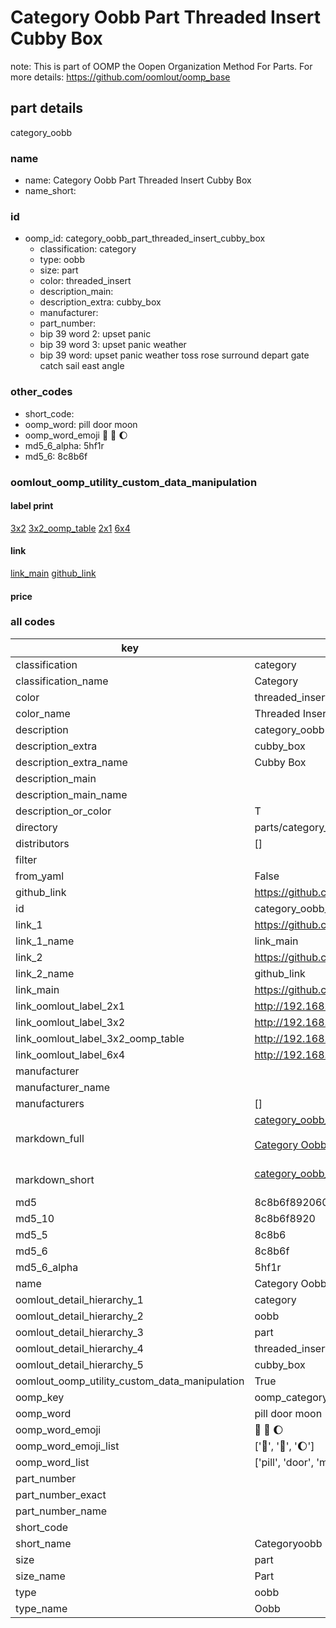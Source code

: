 # Category Oobb Part Threaded Insert Cubby Box  

note: This is part of OOMP the Oopen Organization Method For Parts. For more details: https://github.com/oomlout/oomp_base

##  part details



category_oobb

### name
* name: Category Oobb Part Threaded Insert Cubby Box
* name_short: 
### id
* oomp_id: category_oobb_part_threaded_insert_cubby_box
  * classification: category
  * type: oobb
  * size: part
  * color: threaded_insert
  * description_main: 
  * description_extra: cubby_box
  * manufacturer: 
  * part_number: 
  * bip 39 word 2: upset panic
  * bip 39 word 3: upset panic weather
  * bip 39 word: upset panic weather toss rose surround depart gate catch sail east angle

### other_codes
* short_code: 
* oomp_word: pill door moon
* oomp_word_emoji :pill: :door: :moon:
* md5_6_alpha: 5hf1r
* md5_6: 8c8b6f






### oomlout_oomp_utility_custom_data_manipulation
#### label print
[3x2](http://192.168.1.245:1112/?label=oomp%205hf1r)
[3x2_oomp_table](http://192.168.1.107:1112/?label=oomp%205hf1r)
[2x1](http://192.168.1.242:1112/?label=oomp%205hf1r)
[6x4](http://192.168.1.55:1112/?label=oomp%205hf1r)    

#### link

[link_main](https://github.com/oomlout/oomlout_oomp_current_version_messy/tree/main/parts/category_oobb_part_threaded_insert_cubby_box) [github_link](https://github.com/oomlout/oomlout_oomp_part_src/tree/main/parts/category_oobb_part_threaded_insert_cubby_box)                             

#### price







### all codes 
| key | value |  
| --- | --- |  
| classification | category |  
| classification_name | Category |  
| color | threaded_insert |  
| color_name | Threaded Insert |  
| description | category_oobb |  
| description_extra | cubby_box |  
| description_extra_name | Cubby Box |  
| description_main |  |  
| description_main_name |  |  
| description_or_color | T  |  
| directory | parts/category_oobb_part_threaded_insert_cubby_box |  
| distributors | [] |  
| filter |  |  
| from_yaml | False |  
| github_link | https://github.com/oomlout/oomlout_oomp_part_src/tree/main/parts/category_oobb_part_threaded_insert_cubby_box |  
| id | category_oobb_part_threaded_insert_cubby_box |  
| link_1 | https://github.com/oomlout/oomlout_oomp_current_version_messy/tree/main/parts/category_oobb_part_threaded_insert_cubby_box |  
| link_1_name | link_main |  
| link_2 | https://github.com/oomlout/oomlout_oomp_part_src/tree/main/parts/category_oobb_part_threaded_insert_cubby_box |  
| link_2_name | github_link |  
| link_main | https://github.com/oomlout/oomlout_oomp_current_version_messy/tree/main/parts/category_oobb_part_threaded_insert_cubby_box |  
| link_oomlout_label_2x1 | http://192.168.1.242:1112/?label=oomp%205hf1r |  
| link_oomlout_label_3x2 | http://192.168.1.245:1112/?label=oomp%205hf1r |  
| link_oomlout_label_3x2_oomp_table | http://192.168.1.107:1112/?label=oomp%205hf1r |  
| link_oomlout_label_6x4 | http://192.168.1.55:1112/?label=oomp%205hf1r |  
| manufacturer |  |  
| manufacturer_name |  |  
| manufacturers | [] |  
| markdown_full | [category_oobb_part_threaded_insert_cubby_box](https://github.com/oomlout/oomlout_oomp_current_version_messy/tree/main/parts/category_oobb_part_threaded_insert_cubby_box)<br>[](https://github.com/oomlout/oomlout_oomp_current_version_messy/tree/main/parts/category_oobb_part_threaded_insert_cubby_box)<br>[Category Oobb Part Threaded Insert Cubby Box](https://github.com/oomlout/oomlout_oomp_current_version_messy/tree/main/parts/category_oobb_part_threaded_insert_cubby_box)<br><br> |  
| markdown_short | [category_oobb_part_threaded_insert_cubby_box](https://github.com/oomlout/oomlout_oomp_current_version_messy/tree/main/parts/category_oobb_part_threaded_insert_cubby_box)<br><br> |  
| md5 | 8c8b6f892060475b6a5e0e5bf167ef79 |  
| md5_10 | 8c8b6f8920 |  
| md5_5 | 8c8b6 |  
| md5_6 | 8c8b6f |  
| md5_6_alpha | 5hf1r |  
| name | Category Oobb Part Threaded Insert Cubby Box |  
| oomlout_detail_hierarchy_1 | category |  
| oomlout_detail_hierarchy_2 | oobb |  
| oomlout_detail_hierarchy_3 | part |  
| oomlout_detail_hierarchy_4 | threaded_insert |  
| oomlout_detail_hierarchy_5 | cubby_box |  
| oomlout_oomp_utility_custom_data_manipulation | True |  
| oomp_key | oomp_category_oobb_part_threaded_insert_cubby_box |  
| oomp_word | pill door moon |  
| oomp_word_emoji | :pill: :door: :moon: |  
| oomp_word_emoji_list | [':pill:', ':door:', ':moon:'] |  
| oomp_word_list | ['pill', 'door', 'moon'] |  
| part_number |  |  
| part_number_exact |  |  
| part_number_name |  |  
| short_code |  |  
| short_name | Categoryoobb |  
| size | part |  
| size_name | Part |  
| type | oobb |  
| type_name | Oobb |  
